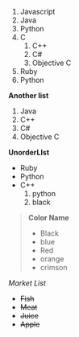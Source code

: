 1. Javascript
2. Java
3. Python
4. C
    1. C++
    2. C#
    4. Objective C
5. Ruby
6. Python

**Another list**
1. Java
1. C++
1. C#
1. Objective C

__UnorderLIst__
- Ruby
- Python
- C++
    1. python
    1. black

> **Color Name**
> + Black
> + blue
> + Red
> + orange
> + crimson

*Market List*
* ~~Fish~~
* ~~Meat~~
* ~~Juice~~
* ~~Apple~~
